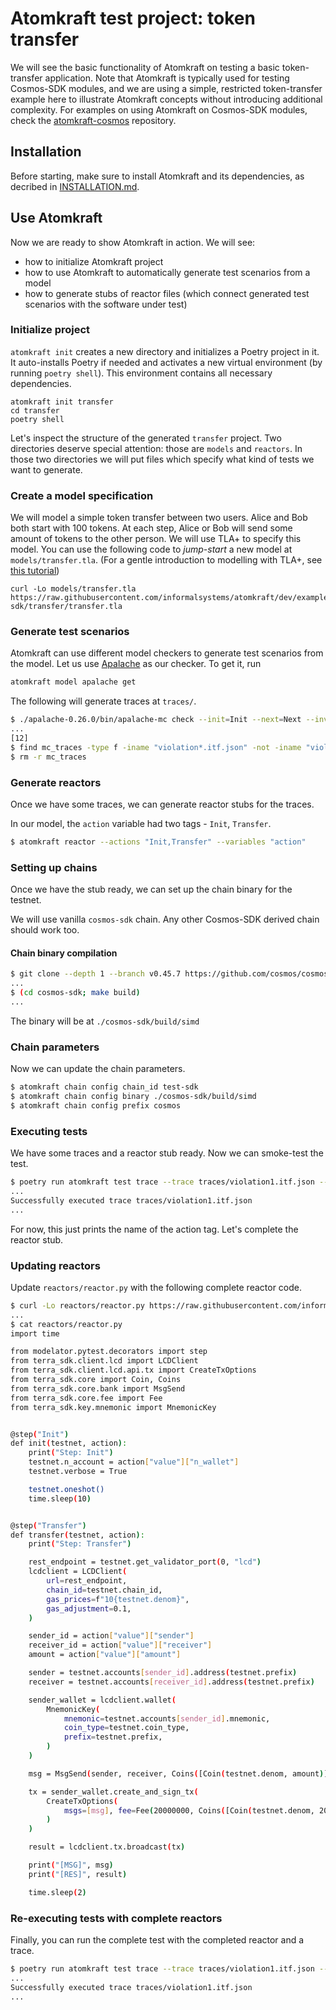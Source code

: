 # Atomkraft test project: token transfer

We will see the basic functionality of Atomkraft on testing a basic token-transfer application.
Note that Atomkraft is typically used for testing Cosmos-SDK modules,
and we are using a simple, restricted token-transfer example here to illustrate Atomkraft concepts
without introducing additional complexity.
For examples on using Atomkraft on Cosmos-SDK modules, check the [atomkraft-cosmos](https://github.com/informalsystems/atomkraft-cosmos) repository.


## Installation
Before starting, make sure to install Atomkraft and its dependencies, as decribed in [INSTALLATION.md](/INSTALLATION.md).


## Use Atomkraft

Now we are ready to show Atomkraft in action.
We will see:

- how to initialize Atomkraft project
- how to use Atomkraft to automatically generate test scenarios from a model
- how to generate stubs of reactor files (which connect generated test scenarios with the software under test)

### Initialize project

`atomkraft init` creates a new directory and initializes a Poetry project in it.
It auto-installs Poetry if needed and activates a new virtual environment (by running `poetry shell`).
This environment contains all necessary dependencies.

<!--
```sh
$ atomkraft init transfer
...
$ cd transfer
```
 -->

```
atomkraft init transfer
cd transfer
poetry shell
```

Let's inspect the structure of the generated `transfer` project.
Two directories deserve special attention: those are `models` and `reactors`.
In those two directories we will put files which specify what kind of tests we want to generate.

### Create a model specification

We will model a simple token transfer between two users.
Alice and Bob both start with 100 tokens.
At each step, Alice or Bob will send some amount of tokens to the other person.
We will use TLA+ to specify this model.
You can use the following code to _jump-start_ a new model at `models/transfer.tla`.
(For a gentle introduction to modelling with TLA+, see [this tutorial](https://mbt.informal.systems/docs/tla_basics_tutorials/))

<!-- $MDX dir=transfer
```sh
$ curl -Lo models/transfer.tla https://raw.githubusercontent.com/informalsystems/atomkraft/dev/examples/cosmos-sdk/transfer/transfer.tla
...
$ cat models/transfer.tla
---- MODULE transfer ----
EXTENDS Apalache, Integers, FiniteSets

VARIABLES
    \* @type: Int -> Int;
    balances,
    \* @type: [tag: Str, value: [n_wallet: Int, sender: Int, receiver: Int, amount: Int]];
    action,
    \* @type: Int;
    step

WALLETS == 0..1

Init ==
    /\ balances = [wallet \in WALLETS |-> 100]
    /\ action = [tag |-> "Init", value |-> [n_wallet |-> Cardinality(WALLETS)]]
    /\ step = 0

Next ==
    \E sender \in WALLETS:
    \E receiver \in WALLETS:
    \E amount \in 0..balances[sender]:
        /\ sender /= receiver
        /\ balances' = [
            balances EXCEPT
            ![sender] = @ - amount,
            ![receiver] = @ + amount
            ]
        /\ action' = [tag |-> "Transfer", value |-> [sender |-> sender, receiver |-> receiver, amount |-> amount]]
    /\ step' = step + 1

View ==
    IF action.tag = "Transfer"
    THEN action.value
    ELSE [sender |-> -1, receiver |-> -1, amount |-> 0]

Inv == step < 10

====
```
-->

```
curl -Lo models/transfer.tla https://raw.githubusercontent.com/informalsystems/atomkraft/dev/examples/cosmos-sdk/transfer/transfer.tla
```

### Generate test scenarios

Atomkraft can use different model checkers to generate test scenarios from the model.
Let us use [Apalache](https://apalache.informal.systems/) as our checker.
To get it, run

<!-- $MDX dir=transfer
```sh
$ atomkraft model apalache get
...
```
-->

```sh
atomkraft model apalache get
```

The following will generate traces at `traces/`.

<!-- $MDX dir=transfer -->
```sh
$ ./apalache-0.26.0/bin/apalache-mc check --init=Init --next=Next --inv=Inv --view=View --max-error=10 --run-dir=mc_traces models/transfer.tla
...
[12]
$ find mc_traces -type f -iname "violation*.itf.json" -not -iname "violation.itf.json" -exec cp {} traces \;
$ rm -r mc_traces
```

### Generate reactors

Once we have some traces, we can generate reactor stubs for the traces.

In our model, the `action` variable had two tags - `Init`, `Transfer`.

<!-- $MDX dir=transfer -->
```sh
$ atomkraft reactor --actions "Init,Transfer" --variables "action"
```

### Setting up chains

Once we have the stub ready, we can set up the chain binary for the testnet.

We will use vanilla `cosmos-sdk` chain. Any other Cosmos-SDK derived chain should work too.

#### Chain binary compilation

<!-- $MDX dir=transfer -->
```sh
$ git clone --depth 1 --branch v0.45.7 https://github.com/cosmos/cosmos-sdk
...
$ (cd cosmos-sdk; make build)
...
```

The binary will be at `./cosmos-sdk/build/simd`

### Chain parameters

Now we can update the chain parameters.

<!-- $MDX dir=transfer -->
```sh
$ atomkraft chain config chain_id test-sdk
$ atomkraft chain config binary ./cosmos-sdk/build/simd
$ atomkraft chain config prefix cosmos
```

### Executing tests

We have some traces and a reactor stub ready. Now we can smoke-test the test.

<!-- $MDX dir=transfer -->
```sh
$ poetry run atomkraft test trace --trace traces/violation1.itf.json --reactor reactors/reactor.py --keypath action.tag
...
Successfully executed trace traces/violation1.itf.json
...
```

For now, this just prints the name of the action tag. Let's complete the reactor stub.

### Updating reactors

Update `reactors/reactor.py` with the following complete reactor code.

<!-- $MDX dir=transfer -->
```sh
$ curl -Lo reactors/reactor.py https://raw.githubusercontent.com/informalsystems/atomkraft/dev/examples/cosmos-sdk/transfer/reactor.py
...
$ cat reactors/reactor.py
import time

from modelator.pytest.decorators import step
from terra_sdk.client.lcd import LCDClient
from terra_sdk.client.lcd.api.tx import CreateTxOptions
from terra_sdk.core import Coin, Coins
from terra_sdk.core.bank import MsgSend
from terra_sdk.core.fee import Fee
from terra_sdk.key.mnemonic import MnemonicKey


@step("Init")
def init(testnet, action):
    print("Step: Init")
    testnet.n_account = action["value"]["n_wallet"]
    testnet.verbose = True

    testnet.oneshot()
    time.sleep(10)


@step("Transfer")
def transfer(testnet, action):
    print("Step: Transfer")

    rest_endpoint = testnet.get_validator_port(0, "lcd")
    lcdclient = LCDClient(
        url=rest_endpoint,
        chain_id=testnet.chain_id,
        gas_prices=f"10{testnet.denom}",
        gas_adjustment=0.1,
    )

    sender_id = action["value"]["sender"]
    receiver_id = action["value"]["receiver"]
    amount = action["value"]["amount"]

    sender = testnet.accounts[sender_id].address(testnet.prefix)
    receiver = testnet.accounts[receiver_id].address(testnet.prefix)

    sender_wallet = lcdclient.wallet(
        MnemonicKey(
            mnemonic=testnet.accounts[sender_id].mnemonic,
            coin_type=testnet.coin_type,
            prefix=testnet.prefix,
        )
    )

    msg = MsgSend(sender, receiver, Coins([Coin(testnet.denom, amount)]))

    tx = sender_wallet.create_and_sign_tx(
        CreateTxOptions(
            msgs=[msg], fee=Fee(20000000, Coins([Coin(testnet.denom, 2000000)]))
        )
    )

    result = lcdclient.tx.broadcast(tx)

    print("[MSG]", msg)
    print("[RES]", result)

    time.sleep(2)
```

### Re-executing tests with complete reactors

Finally, you can run the complete test with the completed reactor and a trace.

<!-- $MDX dir=transfer -->
```sh
$ poetry run atomkraft test trace --trace traces/violation1.itf.json --reactor reactors/reactor.py --keypath action.tag
...
Successfully executed trace traces/violation1.itf.json
...
```
